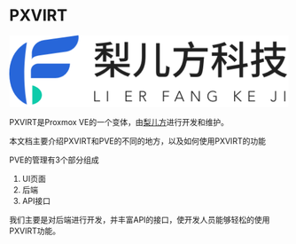 # PXVIRT 

![](../img/logo.png#pic_center)

PXVIRT是Proxmox VE的一个变体，由[梨儿方](https://www.lierfang.com)进行开发和维护。

本文档主要介绍PXVIRT和PVE的不同的地方，以及如何使用PXVIRT的功能

PVE的管理有3个部分组成

1. UI页面
2. 后端
3. API接口

我们主要是对后端进行开发，并丰富API的接口，使开发人员能够轻松的使用PXVIRT功能。


